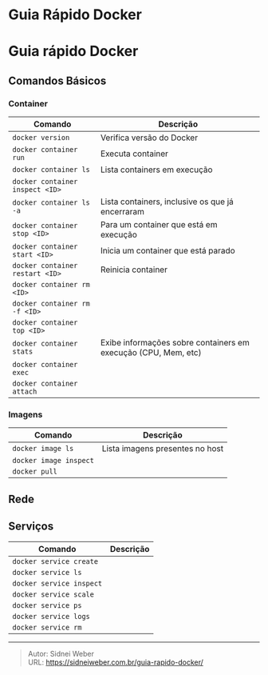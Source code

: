 # Guia Rápido Docker


# Guia rápido Docker

## Comandos Básicos
### Container
| Comando                         | Descrição                                                      |
|---------------------------------|----------------------------------------------------------------|
| `docker version`                | Verifica versão do Docker                                      |
| `docker container run`          | Executa container                                              |
| `docker container ls`           | Lista containers em execução                                   |
| `docker container inspect <ID>` |                                                                |
| `docker container ls -a`        | Lista containers, inclusive os que já encerraram               |
| `docker container stop <ID>`    | Para um container que está em execução                         |
| `docker container start <ID>`   | Inicia um container que está parado                            |
| `docker container restart <ID>` | Reinicia container                                             |
| `docker container rm <ID>`      |                                                                |
| `docker container rm -f <ID>`   |                                                                |
| `docker container top <ID>`     |                                                                |
| `docker container stats`        | Exibe informações sobre containers em execução (CPU, Mem, etc) |
| `docker container exec`         |                                                                |
| `docker container attach`       |                                                                |

### Imagens
| Comando                | Descrição                       |
|------------------------|---------------------------------|
| `docker image ls`      | Lista imagens presentes no host |
| `docker image inspect` |                                 |
| `docker pull`          |                                 |

## Rede

## Serviços
| Comando                  | Descrição |
|--------------------------|-----------|
| `docker service create`  |           |
| `docker service ls`      |           |
| `docker service inspect` |           |
| `docker service scale`   |           |
| `docker service ps`      |           |
| `docker service logs`    |           |
| `docker service rm`      |           |

---

> Autor: Sidnei Weber  
> URL: https://sidneiweber.com.br/guia-rapido-docker/  

